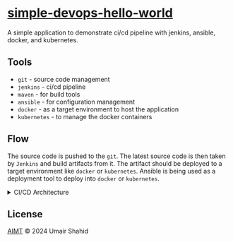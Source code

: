# [simple-devops-hello-world](https://github.com/mohdumair8896/Simple-DevOps-Hello-World)

A simple application to demonstrate ci/cd pipeline with jenkins, ansible, docker, and kubernetes.

## Tools

- `git` - source code management
- `jenkins` - ci/cd pipeline
- `maven` - for build tools
- `ansible` - for configuration management
- `docker` - as a target environment to host the application
- `kubernetes` - to manage the docker containers

## Flow

The source code is pushed to the `git`. The latest source code is then taken by `Jenkins` and build artifacts from it. The artifact should be deployed to a target environment like `docker` or `kubernetes`. Ansible is being used as a deployment tool to deploy into `docker` or `kubernetes`.

<details>
  <summary>CI/CD Architecture</summary>
  <img src="./docs/1.png"/>
</details>

## License

[AIMT](LICENSE) © 2024 Umair Shahid